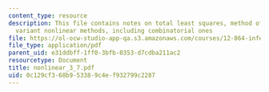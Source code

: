 ```yaml
---
content_type: resource
description: This file contains notes on total least squares, method of total inversion,
  variant nonlinear methods, including combinatorial ones
file: https://ol-ocw-studio-app-qa.s3.amazonaws.com/courses/12-864-inference-from-data-and-models-spring-2005/0c129cf368b953389c4ef932799c2287_nonlinear_3_7.pdf
file_type: application/pdf
parent_uid: e31ddbff-1ff0-3bfb-0353-d7cdba211ac2
resourcetype: Document
title: nonlinear_3_7.pdf
uid: 0c129cf3-68b9-5338-9c4e-f932799c2287
---
```

